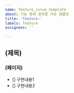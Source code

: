```yaml
---
name: feature_issue_template
about: 기능 명세 정의용 이슈 템플릿
title: 'feature:'
labels: feature
assignees: ''

---
```


## (제목)
### (페이지)
- [] 구현내용1
- [] 구현내용2
